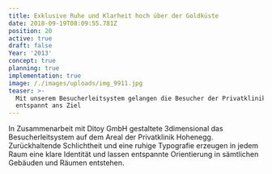 ```yaml
---
title: Exklusive Ruhe und Klarheit hoch über der Goldküste
date: 2018-09-19T08:09:55.781Z
position: 20
active: true
draft: false
Year: '2013'
concept: true
planning: true
implementation: true
image: /./images/uploads/img_9911.jpg
teaser: >-
  Mit unserem Besucherleitsystem gelangen die Besucher der Privatklinik Hohenegg
  entspannt ans Ziel
---
```

In Zusammenarbeit mit Ditoy GmbH gestaltete 3dimensional das Besucherleitsystem auf dem Areal der Privatklinik Hohenegg. Zurückhaltende Schlichtheit und eine ruhige Typografie erzeugen in jedem Raum eine klare Identität und lassen entspannte Orientierung in sämtlichen Gebäuden und Räumen entstehen.

